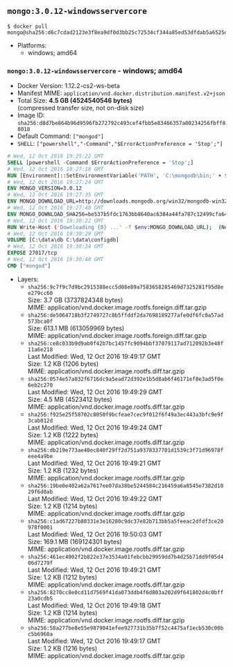 ## `mongo:3.0.12-windowsservercore`

```console
$ docker pull mongo@sha256:d6c7cdad2123e3f8ea9df0d3bb25c72534cf344a85ed53dfdab5a6525d3c3cb9
```

-	Platforms:
	-	windows; amd64

### `mongo:3.0.12-windowsservercore` - windows; amd64

-	Docker Version: 1.12.2-cs2-ws-beta
-	Manifest MIME: `application/vnd.docker.distribution.manifest.v2+json`
-	Total Size: **4.5 GB (4524540546 bytes)**  
	(compressed transfer size, not on-disk size)
-	Image ID: `sha256:d8d7be864b96d9596fb272792c493cef4fbb5e83466357a00234256fbff88018`
-	Default Command: `["mongod"]`
-	`SHELL`: `["powershell","-Command","$ErrorActionPreference = 'Stop';"]`

```dockerfile
# Wed, 12 Oct 2016 19:25:22 GMT
SHELL [powershell -Command $ErrorActionPreference = 'Stop';]
# Wed, 12 Oct 2016 19:27:18 GMT
RUN [Environment]::SetEnvironmentVariable('PATH', 'C:\mongodb\bin;' + $env:PATH, [EnvironmentVariableTarget]::Machine);
# Wed, 12 Oct 2016 19:27:24 GMT
ENV MONGO_VERSION=3.0.12
# Wed, 12 Oct 2016 19:27:35 GMT
ENV MONGO_DOWNLOAD_URL=http://downloads.mongodb.org/win32/mongodb-win32-x86_64-2008plus-ssl-3.0.12-signed.msi
# Wed, 12 Oct 2016 19:27:40 GMT
ENV MONGO_DOWNLOAD_SHA256=be537b5fdc1763bb8640ac6384a44fa787c12499cfa648338c0695c5752de18a
# Wed, 12 Oct 2016 19:30:22 GMT
RUN Write-Host ('Downloading {0} ...' -f $env:MONGO_DOWNLOAD_URL); 	(New-Object System.Net.WebClient).DownloadFile($env:MONGO_DOWNLOAD_URL, 'mongo.msi'); 		Write-Host ('Verifying sha256 ({0}) ...' -f $env:MONGO_DOWNLOAD_SHA256); 	if ((Get-FileHash mongo.msi -Algorithm sha256).Hash -ne $env:MONGO_DOWNLOAD_SHA256) { 		Write-Host 'FAILED!'; 		exit 1; 	}; 		Write-Host 'Installing ...'; 	Start-Process msiexec -Wait 		-ArgumentList @( 			'/i', 			'mongo.msi', 			'/quiet', 			'/qn', 			'INSTALLLOCATION=C:\mongodb', 			'ADDLOCAL=all' 		); 		Write-Host 'Verifying install ...'; 	Write-Host '  mongo --version'; mongo --version; 	Write-Host '  mongod --version'; mongod --version; 		Write-Host 'Removing ...'; 	Remove-Item mongo.msi -Force; 		Write-Host 'Complete.';
# Wed, 12 Oct 2016 19:30:29 GMT
VOLUME [C:\data\db C:\data\configdb]
# Wed, 12 Oct 2016 19:30:34 GMT
EXPOSE 27017/tcp
# Wed, 12 Oct 2016 19:30:40 GMT
CMD ["mongod"]
```

-	Layers:
	-	`sha256:9c7f9c7d9bc2915388ecc5d08e89a7583658285469d7325281f95d8ee279cc60`  
		Size: 3.7 GB (3737824348 bytes)  
		MIME: application/vnd.docker.image.rootfs.foreign.diff.tar.gzip
	-	`sha256:de5064718b3f2749727c8b5ffddf2da7698189277afe0df6fc0a57ad573bca0f`  
		Size: 613.1 MB (613059969 bytes)  
		MIME: application/vnd.docker.image.rootfs.foreign.diff.tar.gzip
	-	`sha256:ce8c033b9d9ab0f42b7bc1457fc9094bbf37079117ad712092b3e48f11a6e218`  
		Last Modified: Wed, 12 Oct 2016 19:49:17 GMT  
		Size: 1.2 KB (1206 bytes)  
		MIME: application/vnd.docker.image.rootfs.diff.tar.gzip
	-	`sha256:0574e57a032f6716dc9a5ead72d392e1b5d8ab6f46171ef8e3ad5f0e6eb2c270`  
		Last Modified: Wed, 12 Oct 2016 19:49:29 GMT  
		Size: 4.5 MB (4523412 bytes)  
		MIME: application/vnd.docker.image.rootfs.diff.tar.gzip
	-	`sha256:f925e25f58702c8050f9bcfeae7cec9f012f6f49a3ec443a3bfc9e9f3cab012d`  
		Last Modified: Wed, 12 Oct 2016 19:49:24 GMT  
		Size: 1.2 KB (1222 bytes)  
		MIME: application/vnd.docker.image.rootfs.diff.tar.gzip
	-	`sha256:db219e773ae40ec840f29ff2d751a9378337701d1539c3f71d96978feee4a9be`  
		Last Modified: Wed, 12 Oct 2016 19:49:21 GMT  
		Size: 1.2 KB (1232 bytes)  
		MIME: application/vnd.docker.image.rootfs.diff.tar.gzip
	-	`sha256:19be0e402a62a7617ee07da38be5244584c216459a6a8545e7382d1029f6d0ab`  
		Last Modified: Wed, 12 Oct 2016 19:49:22 GMT  
		Size: 1.2 KB (1214 bytes)  
		MIME: application/vnd.docker.image.rootfs.diff.tar.gzip
	-	`sha256:c1ad67227b80331e3e16280c9dc37e82b713bb5a5feeac2dfdf3ce20978f0001`  
		Last Modified: Wed, 12 Oct 2016 19:50:03 GMT  
		Size: 169.1 MB (169124301 bytes)  
		MIME: application/vnd.docker.image.rootfs.diff.tar.gzip
	-	`sha256:461ec4002f2b822e37e3534a01febcbb29959dd7b4d25b71dd9f05d406d7279f`  
		Last Modified: Wed, 12 Oct 2016 19:49:21 GMT  
		Size: 1.2 KB (1212 bytes)  
		MIME: application/vnd.docker.image.rootfs.diff.tar.gzip
	-	`sha256:8270cc8e0cd11d7569f41da073ddb4f6d803a202d9f641802d4c0bff23a0cdb5`  
		Last Modified: Wed, 12 Oct 2016 19:49:18 GMT  
		Size: 1.2 KB (1214 bytes)  
		MIME: application/vnd.docker.image.rootfs.diff.tar.gzip
	-	`sha256:58a277be8e55e9879041efee927731b35b7f52c4475af1ecb530c00bc5b6960a`  
		Last Modified: Wed, 12 Oct 2016 19:49:17 GMT  
		Size: 1.2 KB (1216 bytes)  
		MIME: application/vnd.docker.image.rootfs.diff.tar.gzip
